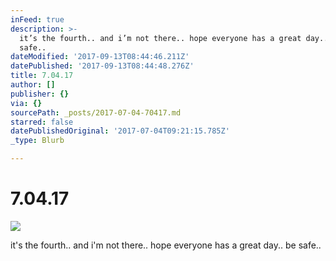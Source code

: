 ```yaml
---
inFeed: true
description: >-
  it’s the fourth.. and i’m not there.. hope everyone has a great day.. be
  safe..
dateModified: '2017-09-13T08:44:46.211Z'
datePublished: '2017-09-13T08:44:48.276Z'
title: 7.04.17
author: []
publisher: {}
via: {}
sourcePath: _posts/2017-07-04-70417.md
starred: false
datePublishedOriginal: '2017-07-04T09:21:15.785Z'
_type: Blurb

---
```

# 7.04.17
![](https://the-grid-user-content.s3-us-west-2.amazonaws.com/c19dfed1-a796-4d36-83ba-2106ad093386.jpg)

it's the fourth.. and i'm not there.. hope everyone has a great day.. be safe..